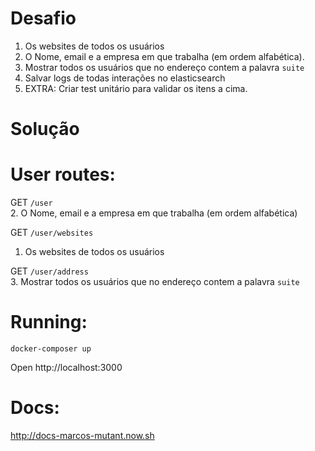 # Desafio

1. Os websites de todos os usuários
2. O Nome, email e a empresa em que trabalha (em ordem alfabética).
3. Mostrar todos os usuários que no endereço contem a palavra ```suite```
4. Salvar logs de todas interações no elasticsearch
5. EXTRA: Criar test unitário para validar os itens a cima.

# Solução

# User routes:

GET `/user`  
2. O Nome, email e a empresa em que trabalha (em ordem alfabética)

GET `/user/websites`  
1. Os websites de todos os usuários

GET `/user/address`  
3. Mostrar todos os usuários que no endereço contem a palavra ```suite```

# Running:
`docker-composer up`

Open http://localhost:3000

# Docs:
http://docs-marcos-mutant.now.sh
